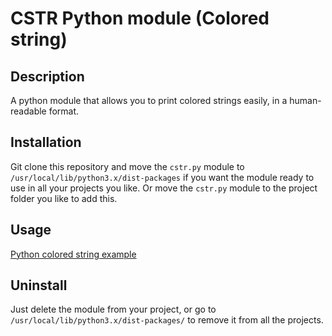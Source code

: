 # CSTR Python module (Colored string)

## Description
A python module that allows you to print colored strings easily, in a human-readable format.

## Installation
Git clone this repository and move the `cstr.py` module to `/usr/local/lib/python3.x/dist-packages` if you want the module ready to use in all your projects you like.
Or move the `cstr.py` module to the project folder you like to add this.

## Usage
[Python colored string example](./src/cstr.png)

## Uninstall
Just delete the module from your project, or go to `/usr/local/lib/python3.x/dist-packages/` to remove it from all the projects.
